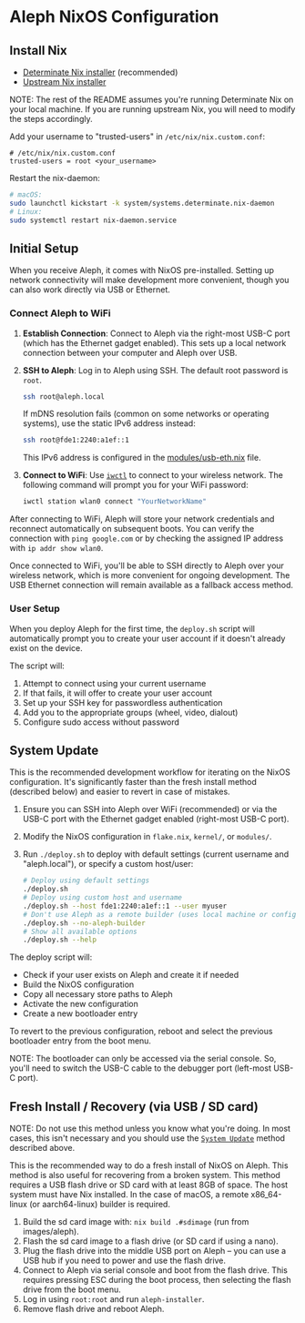 # Aleph NixOS Configuration

## Install Nix

- [Determinate Nix installer](https://determinate.systems/nix-installer) (recommended)
- [Upstream Nix installer](https://nix.dev/manual/nix/2.28/installation/installing-binary#multi-user-installation)

NOTE: The rest of the README assumes you're running Determinate Nix on your local machine. If you are running upstream Nix, you will need to modify the steps accordingly.

Add your username to "trusted-users" in `/etc/nix/nix.custom.conf`:
```
# /etc/nix/nix.custom.conf
trusted-users = root <your_username>
```

Restart the nix-daemon:
```sh
# macOS:
sudo launchctl kickstart -k system/systems.determinate.nix-daemon
# Linux:
sudo systemctl restart nix-daemon.service
```

## Initial Setup

When you receive Aleph, it comes with NixOS pre-installed. Setting up network connectivity will make development more convenient, though you can also work directly via USB or Ethernet.

### Connect Aleph to WiFi

1. **Establish Connection**: Connect to Aleph via the right-most USB-C port (which has the Ethernet gadget enabled). This sets up a local network connection between your computer and Aleph over USB.

2. **SSH to Aleph**: Log in to Aleph using SSH. The default root password is `root`.
   ```bash
   ssh root@aleph.local
   ```

   If mDNS resolution fails (common on some networks or operating systems), use the static IPv6 address instead:
   ```bash
   ssh root@fde1:2240:a1ef::1
   ```
   This IPv6 address is configured in the [modules/usb-eth.nix](modules/usb-eth.nix) file.

3. **Connect to WiFi**: Use [`iwctl`](https://wiki.archlinux.org/title/Iwd#Connect_to_a_network) to connect to your wireless network. The following command will prompt you for your WiFi password:
   ```bash
   iwctl station wlan0 connect "YourNetworkName"
   ```

After connecting to WiFi, Aleph will store your network credentials and reconnect automatically on subsequent boots. You can verify the connection with `ping google.com` or by checking the assigned IP address with `ip addr show wlan0`.

Once connected to WiFi, you'll be able to SSH directly to Aleph over your wireless network, which is more convenient for ongoing development. The USB Ethernet connection will remain available as a fallback access method.

### User Setup

When you deploy Aleph for the first time, the `deploy.sh` script will automatically prompt you to create your user account if it doesn't already exist on the device.

The script will:
1. Attempt to connect using your current username
2. If that fails, it will offer to create your user account
3. Set up your SSH key for passwordless authentication
4. Add you to the appropriate groups (wheel, video, dialout)
5. Configure sudo access without password

## System Update

This is the recommended development workflow for iterating on the NixOS configuration. It's significantly faster than the fresh install method (described below) and easier to revert in case of mistakes.

1. Ensure you can SSH into Aleph over WiFi (recommended) or via the USB-C port with the Ethernet gadget enabled (right-most USB-C port).

2. Modify the NixOS configuration in `flake.nix`, `kernel/`, or `modules/`.

3. Run `./deploy.sh` to deploy with default settings (current username and "aleph.local"), or specify a custom host/user:
   ```bash
   # Deploy using default settings
   ./deploy.sh
   # Deploy using custom host and username
   ./deploy.sh --host fde1:2240:a1ef::1 --user myuser
   # Don't use Aleph as a remote builder (uses local machine or configured builders instead)
   ./deploy.sh --no-aleph-builder
   # Show all available options
   ./deploy.sh --help
   ```

The deploy script will:
- Check if your user exists on Aleph and create it if needed
- Build the NixOS configuration
- Copy all necessary store paths to Aleph
- Activate the new configuration
- Create a new bootloader entry

To revert to the previous configuration, reboot and select the previous bootloader entry from the boot menu.

NOTE: The bootloader can only be accessed via the serial console. So, you'll need to switch the USB-C cable to the debugger port (left-most USB-C port).

## Fresh Install / Recovery (via USB / SD card)

NOTE: Do not use this method unless you know what you're doing. In most cases, this isn't necessary and you should use the [`System Update`](#system-update) method described above.

This is the recommended way to do a fresh install of NixOS on Aleph. This method is also useful for recovering from a broken system.
This method requires a USB flash drive or SD card with at least 8GB of space. The host system must have Nix installed. In the case of macOS, a remote x86_64-linux (or aarch64-linux) builder is required.

1. Build the sd card image with: `nix build .#sdimage` (run from images/aleph).
2. Flash the sd card image to a flash drive (or SD card if using a nano).
3. Plug the flash drive into the middle USB port on Aleph – you can use a USB hub if you need to power and use the flash drive.
4. Connect to Aleph via serial console and boot from the flash drive. This requires pressing ESC during the boot process, then selecting the flash drive from the boot menu.
5. Log in using `root:root` and run `aleph-installer`.
6. Remove flash drive and reboot Aleph.
